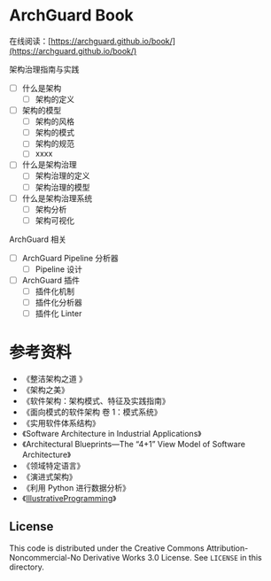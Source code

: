 # ArchGuard Book

在线阅读：[https://archguard.github.io/book/](https://archguard.github.io/book/)

架构治理指南与实践

- [ ] 什么是架构
  - [ ] 架构的定义
- [ ] 架构的模型
  - [ ] 架构的风格
  - [ ] 架构的模式
  - [ ] 架构的规范
  - [ ] xxxx
- [ ] 什么是架构治理
  - [ ] 架构治理的定义
  - [ ] 架构治理的模型
- [ ] 什么是架构治理系统
  - [ ] 架构分析
  - [ ] 架构可视化

ArchGuard 相关

- [ ] ArchGuard Pipeline 分析器
  - [ ] Pipeline 设计
- [ ] ArchGuard 插件
  - [ ] 插件化机制 
  - [ ] 插件化分析器
  - [ ] 插件化 Linter

# 参考资料

* 《整洁架构之道 》
* 《架构之美》
* 《软件架构：架构模式、特征及实践指南》
* 《面向模式的软件架构 卷 1：模式系统》
* 《实用软件体系结构》
* 《Software Architecture in Industrial Applications》
* 《Architectural Blueprints—The “4+1” View Model of Software Architecture》
* 《领域特定语言》
* 《演进式架构》
* 《利用 Python 进行数据分析》
* 《[IllustrativeProgramming](https://martinfowler.com/bliki/IllustrativeProgramming.html)》

## License

This code is distributed under the Creative Commons Attribution-Noncommercial-No Derivative Works 3.0  License. See `LICENSE` in this directory.


